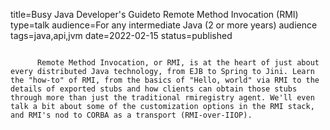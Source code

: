 title=Busy Java Developer's Guideto Remote Method Invocation (RMI)
type=talk
audience=For any intermediate Java (2 or more years) audience
tags=java,api,jvm
date=2022-02-15
status=published
~~~~~~

      Remote Method Invocation, or RMI, is at the heart of just about every distributed Java technology, from EJB to Spring to Jini. Learn the "how-to" of RMI, from the basics of "Hello, world" via RMI to the details of exported stubs and how clients can obtain those stubs through more than just the traditional rmiregistry agent. We'll even talk a bit about some of the customization options in the RMI stack, and RMI's nod to CORBA as a transport (RMI-over-IIOP).
    
